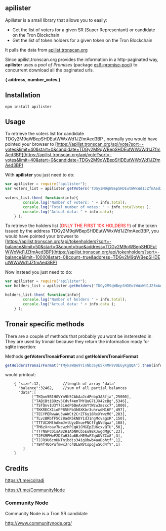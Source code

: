 ## apilister
Apilister is a small library that allows you to easily:
- Get the list of voters for a given SR (Super Representant) or candidate on the Tron Blockchain
- Get the list of token holders for a given token on the Tron Blockchain

It pulls the data from [apilist.tronscan.org](https://apilist.tronscan.org/)

Since apilist.tronscan.org provides the information in a http-paginated way, **apilister** uses a _pool of Promises_ (package [es6-promise-pool](https://www.npmjs.com/package/es6-promise-pool)) to concurrent download all the paginated urls.
 
**{ address, number_votes }**
## Installation
`npm install apilister`

## Usage

To retrieve the voters list for candidate TDGy2M9qWBepSHDEutWWxWd1JZfmAed3BP , normally you would have pointed your browser to [https://apilist.tronscan.org/api/vote?sort=-votes&limit=40&start=0&candidate=TDGy2M9qWBepSHDEutWWxWd1JZfmAed3BP](https://apilist.tronscan.org/api/vote?sort=-votes&limit=40&start=0&candidate=TDGy2M9qWBepSHDEutWWxWd1JZfmAed3BP)

With **apilister** you just need to do:
```javascript
var apilister = require("apilister");
var voters_list = apilister.getVoters('TDGy2M9qWBepSHDEutWWxWd1JZfmAed3BP'); 
	
voters_list.then( function(info){ 
		console.log("Number of voters: " + info.total);
		console.log("Total number of votes: " + info.totalVotes );
		console.log("Actual data: " + info.data);
	} );
```
To retrieve the holders list (<font color="red">ONLY THE FIRST 10K HOLDERS !!</font>) of the token issued by the address TDGy2M9qWBepSHDEutWWxWd1JZfmAed3BP, you would have pointed your browser to [https://apilist.tronscan.org/api/tokenholders?sort=-balance&limit=50&start=0&count=true&address=TDGy2M9qWBepSHDEutWWxWd1JZfmAed3BP](https://apilist.tronscan.org/api/tokenholders?sort=-balance&limit=10000&start=0&count=true&address=TDGy2M9qWBepSHDEutWWxWd1JZfmAed3BP)

Now instead you just need to do:
```javascript
var apilister = require("apilister");
var holders_list = apilister.getHolders('TDGy2M9qWBepSHDEutWWxWd1JZfmAed3BP'); 

holders_list.then( function(info){ 
		console.log("Number of holders " + info.total);
		console.log("Actual data: " + info.data );
	} );
```

## Tronair specific methods
There are a couple of methods that probably you wont be insterested in. They are used by tronair because they return the 
information ready for sqlite insertion:

Methods **getVotersTronairFormat** and **getHoldersTronairFormat**
```javascript
getHoldersTronairFormat("TMykaWQe9YinNb36yE5k4MH9VUEGyKgQQA").then(info => { console.log(JSON.stringify(info);  });
```

would printout:

```
	{ "size":12,          //length of array 'data'
	  "balance":32462,    //sum of all partial balances
	  "data":[
			["TKQon5B1HGVYn9h5CAbAaJcdPnbp3A3fja",25000],
			["TABjBtiB9zv3Cdvf4emTMYQuG7iJX42cBg",5346],
			["TSTQnv1U3Y73iAdP6QeAxUmYtWzw3mzxc7",1000],
			["TKKRECX1ioPP85hPb3hBXKbr3uhrwdM16F",497],
			["TECYPERwwWu3wAWCt2CrZT6y18RxXYwzM6",283],
			["TLvzBRbfF5C28adK5kNBY1dJ1ngMcvagxR",150],
			["TTTUCXMthAkmJvtUyzDkuePNCffgNVdqwa",108],
			["TM6zXroav7NcwzhPCqW1CMGEpZU6cxvQTU",50],
			["TTrNGPcDisAB2H1AbNRCb5Eu9EKJwgdMgC",23],
			["TJPXMPMwP2DZuH34u6BzMEMuFZqWUVZCx8",3],
			["TJJR9U6cmHNTnjbdjs34ig8bwb4aaDohtf",1],
			["TB4f4UoPufmwxJrc4DLENVCspqjwSCd4fY",1]
		]
	}
```

## Credits
https://t.me/colradi

https://t.me/CommunityNode


### Community Node
Community Node is a Tron SR candidate 

http://www.communitynode.org/

